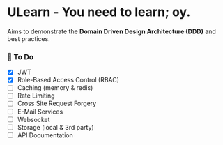 
# ULearn - You need to learn; oy.

Aims to demonstrate the **Domain Driven Design Architecture (DDD)** and best practices.

### 📌 To Do
- [x] JWT
- [x] Role-Based Access Control (RBAC)
- [ ] Caching (memory & redis)
- [ ] Rate Limiting
- [ ] Cross Site Request Forgery
- [ ] E-Mail Services
- [ ] Websocket
- [ ] Storage (local & 3rd party)
- [ ] API Documentation